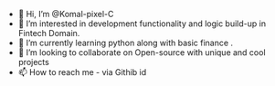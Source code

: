 - 👋 Hi, I’m @Komal-pixel-C
- 👀 I’m interested in development functionality and logic build-up in Fintech Domain.
- 🌱 I’m currently learning python along with basic finance .
- 💞️ I’m looking to collaborate on Open-source with unique and cool projects 
- 📫 How to reach me - via Githib id 

<!---
Komal-pixel-C/Komal-pixel-C is a ✨ special ✨ repository because its `README.md` (this file) appears on your GitHub profile.
You can click the Preview link to take a look at your changes.
--->
